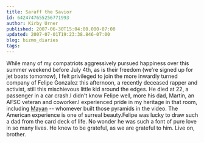 ```yaml
---
title: Saraff the Savior
id: 6424747655256771993
author: Kirby Urner
published: 2007-06-30T15:04:00.000-07:00
updated: 2007-07-01T19:23:38.846-07:00
blog: bizmo_diaries
tags: 
---
```


[](https://blogger.googleusercontent.com/img/b/R29vZ2xl/AVvXsEgpbalbDNU_24QCWGyu9j8eIw15vXredTk22l9GTYYOy4-AqAwnMpkElenBdWr49_oRpfgf3m0x-dlBqUDa094yhiqDyhXHYHd_GKxMGbn8tLuR6AmUPVMVsOdh2xHP9VP5yLVM/s1600-h/felipe.jpg)While many of my compatriots aggressively pursued happiness over this summer weekend before July 4th, as is their freedom (we're signed up for jet boats tomorrow), I felt privileged to join the more inwardly turned company of Felipe Gonzalez this afternoon, a recently deceased rapper and activist, still this mischievous little kid around the edges. He died at 22, a passenger in a car crash.I didn't know Felipe well, more his dad, Martin, an AFSC veteran and coworker.I experienced pride in my heritage in that room, including [Mayan](http://mathforum.org/kb/thread.jspa?forumID=206&threadID=1476318&) -- whomever built those pyramids in the video. The American experience is one of surreal beauty.Felipe was lucky to draw such a dad from the card deck of life. No wonder he was such a font of pure love in so many lives. He knew to be grateful, as we are grateful to him. Live on, brother.